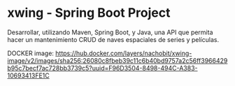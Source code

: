 # xwing - Spring Boot Project

Desarrollar, utilizando Maven, Spring Boot, y Java, una API que permita hacer un mantenimiento CRUD de naves espaciales de series y películas.

DOCKER image: https://hub.docker.com/layers/nachobit/xwing-image/v2/images/sha256:26080c8fbeb39c11c6b40bd9757a2c56ff3966429b95c7becf7ac728bb3739c5?uuid=F96D3504-8498-494C-A383-10693413FE1C
